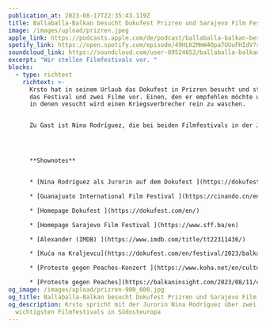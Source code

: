 ```yaml
---
publication_at: 2023-08-17T22:35:43.119Z
title: Ballaballa-Balkan besucht Dokufest Prizren und Sarajevo Film Festival
image: /images/upload/prizren.jpeg
apple_link: https://podcasts.apple.com/de/podcast/ballaballa-balkan-besucht-dokufest-prizren-und-sarajevo/id1170436903?i=1000624814423
spotify_link: https://open.spotify.com/episode/49HLK2MmW4Opa7UUuFHIdV?si=cbef9bf94f8a4224
soundcloud_link: https://soundcloud.com/user-89524652/ballaballa-balkan-bsucht-dokufest-prizren-und-sarajevo-film-festival
excerpt: "Wir stellen Filmfestivals vor. "
blocks:
  - type: richtext
    richtext: >-
      Krsto hat in seinem Urlaub das Dokufest in Prizren besucht und stellt euch
      das Festival und zwei Filme vor. Einen, den er empfehlen möchte und einen,
      in denen vesucht wird einen Kriegsverbrecher rein zu waschen.


      Zu Gast ist Nina Rodríguez, die bei beiden Filmfestivals in der Jury für die Kurzfilme war und uns erklärt, warum der Balkan das Lateinamerika Europas ist. 




      **Shownotes**


      * [Nina Rodríguez als Jurorin auf dem Dokufest ](https://dokufest.com/en/festival/2023/jury/international-shorts)

      * [Guanajuato International Film Festival ](https://cinando.cn/en/Company/guanajuato_international_film_festival_22590/Detail)

      * [Homepage Dokufest ](https://dokufest.com/en/)

      * [Homepage Sarajevo Film Festival ](https://www.sff.ba/en)

      * [Alexander (IMDB) ](https://www.imdb.com/title/tt22311436/)

      * [Kuća na Kraljevcu](https://dokufest.com/en/festival/2023/balkan-dox/the-house-in-kraljevec) (Dokufest) 

      * [Proteste gegen Peaches-Konzert ](https://www.koha.net/en/culture/388232/peaches-lectures-in-mosques-and-protests-against-dokufest/)(Koha Ditore)

      * [Proteste gegen Peaches](https://balkaninsight.com/2023/08/11/controversial-singers-show-stirs-protest-against-kosovo-film-festival/) (Balkan Insight)
og_image: /images/upload/prizren-900_600.jpg
og_title: Ballaballa-Balkan besucht Dokufest Prizren und Sarajevo Film Festival
og_description: Krsto spricht mit der Jurorin Nina Rodríguez über zwei der
  wichtigsten Filmfestivals in Südosteuropa
---
```

